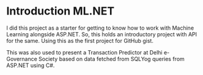 # Introduction ML.NET

I did this project as a starter for getting to know how to work with Machine Learning alongside ASP.NET. So, this holds an introductory project with API for the same. Using this as the first project for GitHub gist.

This was also used to present a Transaction Predictor at Delhi e-Governance Society based on data fetched from SQLYog queries from ASP.NET using C#. 
